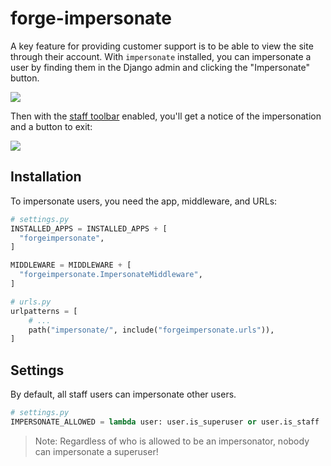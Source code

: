 # forge-impersonate

A key feature for providing customer support is to be able to view the site through their account.
With `impersonate` installed, you can impersonate a user by finding them in the Django admin and clicking the "Impersonate" button.

![](/docs/img/impersonate-admin.png)

Then with the [staff toolbar](/docs/forge-stafftoolbar/) enabled, you'll get a notice of the impersonation and a button to exit:

![](/docs/img/impersonate-bar.png)

## Installation

To impersonate users, you need the app, middleware, and URLs:

```python
# settings.py
INSTALLED_APPS = INSTALLED_APPS + [
  "forgeimpersonate",
]

MIDDLEWARE = MIDDLEWARE + [
  "forgeimpersonate.ImpersonateMiddleware",
]
```

```python
# urls.py
urlpatterns = [
    # ...
    path("impersonate/", include("forgeimpersonate.urls")),
]
```

## Settings

By default, all staff users can impersonate other users.

```python
# settings.py
IMPERSONATE_ALLOWED = lambda user: user.is_superuser or user.is_staff
```

> Note: Regardless of who is allowed to be an impersonator, nobody can impersonate a superuser!

